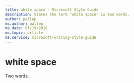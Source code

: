 ```yaml
---
title: white space - Microsoft Style Guide
description: States the term "white space" is two words.
author: pallep
ms.author: pallep
ms.date: 01/19/2018
ms.topic: article
ms.service: microsoft-writing-style-guide
---
```


# white space

Two words.
